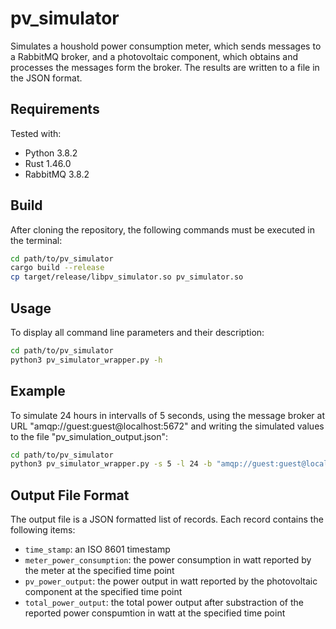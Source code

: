 # pv_simulator

Simulates a houshold power consumption meter, which sends messages to
a RabbitMQ broker, and a photovoltaic component, which obtains and processes
the messages form the broker. The results are written to a file in the JSON format.

## Requirements
Tested with:
- Python 3.8.2
- Rust 1.46.0
- RabbitMQ 3.8.2

## Build
After cloning the repository, the following commands must be
executed in the terminal:

```bash
cd path/to/pv_simulator
cargo build --release
cp target/release/libpv_simulator.so pv_simulator.so
```

## Usage
To display all command line parameters and their description:
```bash
cd path/to/pv_simulator
python3 pv_simulator_wrapper.py -h
```

## Example
To simulate 24 hours in intervalls of 5 seconds, using the message broker at URL "amqp://guest:guest@localhost:5672" and writing the simulated values to the file "pv_simulation_output.json":
```bash
cd path/to/pv_simulator
python3 pv_simulator_wrapper.py -s 5 -l 24 -b "amqp://guest:guest@localhost:5672" -o "./pv_simulation_output.json"
```

## Output File Format
The output file is a JSON formatted list of records. Each record contains the following items:
- ```time_stamp```: an ISO 8601 timestamp
- ```meter_power_consumption```: the power consumption in watt reported by the meter at the specified time point
- ```pv_power_output```: the power output in watt reported by the photovoltaic component at the specified time point
- ```total_power_output```: the total power output after substraction of the reported power conspumtion in watt at the specified time point
